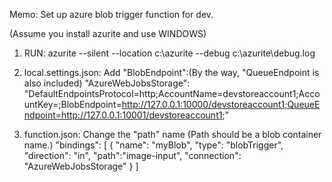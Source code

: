 Memo: Set up azure blob trigger function for dev.

(Assume you install azurite and use WINDOWS)

1. RUN:
   azurite --silent --location c:\azurite --debug c:\azurite\debug.log

2. local.settings.json:
   Add "BlobEndpoint":(By the way, "QueueEndpoint is also included)
   "AzureWebJobsStorage": "DefaultEndpointsProtocol=http;AccountName=devstoreaccount1;AccountKey=<YOUR ACCOUNT KEY>;BlobEndpoint=http://127.0.0.1:10000/devstoreaccount1;QueueEndpoint=http://127.0.0.1:10001/devstoreaccount1;"

3. function.json:
   Change the "path" name (Path should be a blob container name.)
   "bindings": [
   {
   "name": "myBlob",
   "type": "blobTrigger",
   "direction": "in",
   "path":"image-input",
   "connection": "AzureWebJobsStorage"
   }
   ]
